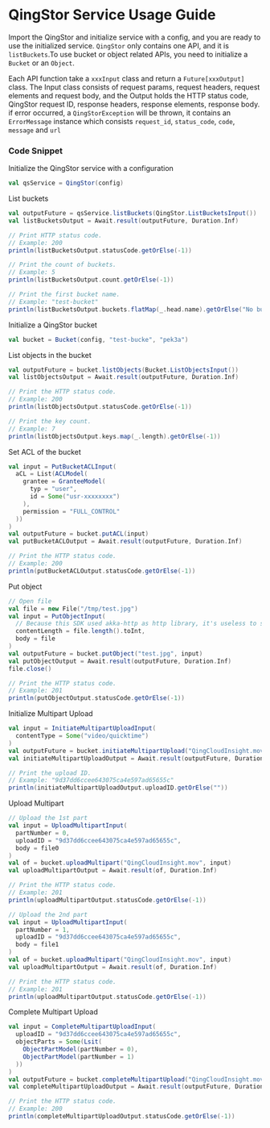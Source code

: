 # QingStor Service Usage Guide

Import the QingStor and initialize service with a config, and you are ready 
to use the initialized service. `QingStor` only contains one API, and it is 
`listBuckets`.To use bucket or object related APIs, you need to initialize
a `Bucket` or an `Object`.

Each API function take a `xxxInput` class and return a `Future[xxxOutput]` 
class. The Input class consists of request params, request headers, request 
elements and request body, and the Output holds the HTTP status code, QingStor 
request ID, response headers, response elements, response body. if error 
occurred, a `QingStorException` will be thrown, it contains an `ErrorMessage`
instance which consists `request_id`, `status_code`, `code`, `message` and 
`url`

### Code Snippet

Initialize the QingStor service with a configuration
```scala
val qsService = QingStor(config)
```

List buckets
```scala
val outputFuture = qsService.listBuckets(QingStor.ListBucketsInput())
val listBucketsOutput = Await.result(outputFuture, Duration.Inf)

// Print HTTP status code.
// Example: 200
println(listBucketsOutput.statusCode.getOrElse(-1))

// Print the count of buckets.
// Example: 5
println(listBucketsOutput.count.getOrElse(-1))

// Print the first bucket name.
// Example: "test-bucket"
println(listBucketsOutput.buckets.flatMap(_.head.name).getOrElse("No buckets"))
```

Initialize a QingStor bucket
```scala
val bucket = Bucket(config, "test-bucke", "pek3a")
```

List objects in the bucket
```scala
val outputFuture = bucket.listObjects(Bucket.ListObjectsInput())
val listObjectsOutput = Await.result(outputFuture, Duration.Inf)

// Print the HTTP status code.
// Example: 200
println(listObjectsOutput.statusCode.getOrElse(-1))

// Print the key count.
// Example: 7
println(listObjectsOutput.keys.map(_.length).getOrElse(-1))
```

Set ACL of the bucket
```scala
val input = PutBucketACLInput(
  aCL = List(ACLModel(
    grantee = GranteeModel(
      typ = "user",
      id = Some("usr-xxxxxxxx")
    ),
    permission = "FULL_CONTROL"
  ))
)
val outputFuture = bucket.putACL(input)
val putBucketACLOutput = Await.result(outputFuture, Duration.Inf)

// Print the HTTP status code.
// Example: 200
println(putBucketACLOutput.statusCode.getOrElse(-1))
```

Put object
```scala
// Open file
val file = new File("/tmp/test.jpg")
val input = PutObjectInput(
  // Because this SDK used akka-http as http library, it's useless to set Content-Length here
  contentLength = file.length().toInt,
  body = file
)
val outputFuture = bucket.putObject("test.jpg", input)
val putObjectOutput = Await.result(outputFuture, Duration.Inf)
file.close()

// Print the HTTP status code.
// Example: 201
println(putObjectOutput.statusCode.getOrElse(-1))
```

Initialize Multipart Upload
```scala
val input = InitiateMultipartUploadInput(
  contentType = Some("video/quicktime")
)
val outputFuture = bucket.initiateMultipartUpload("QingCloudInsight.mov", input)
val initiateMultipartUploadOutput = Await.result(outputFuture, Duration.Inf)

// Print the upload ID.
// Example: "9d37dd6ccee643075ca4e597ad65655c"
println(initiateMultipartUploadOutput.uploadID.getOrElse(""))
```

Upload Multipart
```scala
// Upload the 1st part
val input = UploadMultipartInput(
  partNumber = 0,
  uploadID = "9d37dd6ccee643075ca4e597ad65655c",
  body = file0
)
val of = bucket.uploadMultipart("QingCloudInsight.mov", input)
val uploadMultipartOutput = Await.result(of, Duration.Inf)

// Print the HTTP status code.
// Example: 201
println(uploadMultipartOutput.statusCode.getOrElse(-1))

// Upload the 2nd part
val input = UploadMultipartInput(
  partNumber = 1,
  uploadID = "9d37dd6ccee643075ca4e597ad65655c",
  body = file1
)
val of = bucket.uploadMultipart("QingCloudInsight.mov", input)
val uploadMultipartOutput = Await.result(of, Duration.Inf)

// Print the HTTP status code.
// Example: 201
println(uploadMultipartOutput.statusCode.getOrElse(-1))
```

Complete Multipart Upload
```scala
val input = CompleteMultipartUploadInput(
  uploadID = "9d37dd6ccee643075ca4e597ad65655c",
  objectParts = Some(Lsit(
    ObjectPartModel(partNumber = 0),
    ObjectPartModel(partNumber = 1)
  ))
)
val outputFuture = bucket.completeMultipartUpload("QingCloudInsight.mov", input)
val completeMultipartUploadOutput = Await.result(outputFuture, Duration.Inf)

// Print the HTTP status code.
// Example: 200
println(completeMultipartUploadOutput.statusCode.getOrElse(-1))
```